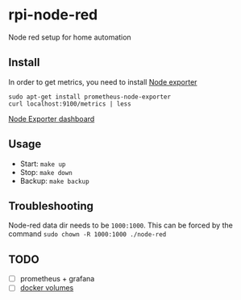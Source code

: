 # rpi-node-red
Node red setup for home automation

## Install

In order to get metrics, you need to install [Node exporter](https://github.com/prometheus/node_exporter)
```
sudo apt-get install prometheus-node-exporter
curl localhost:9100/metrics | less
```

[Node Exporter dashboard](https://grafana.com/grafana/dashboards/11074)

## Usage

- Start: `make up`
- Stop: `make down`
- Backup: `make backup`

## Troubleshooting

Node-red data dir needs to be `1000:1000`. This can be forced by the command `sudo chown -R 1000:1000 ./node-red`

## TODO
- [ ] prometheus + grafana
- [ ] [docker volumes](https://docs.docker.com/storage/volumes/)
